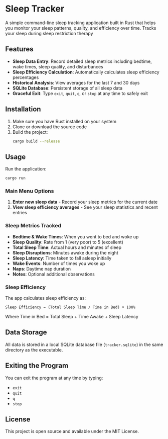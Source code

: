 # Sleep Tracker

A simple command-line sleep tracking application built in Rust that helps you monitor your sleep patterns, quality, and efficiency over time.
Tracks your sleep during sleep restriction therapy
## Features

- **Sleep Data Entry**: Record detailed sleep metrics including bedtime, wake times, sleep quality, and disturbances
- **Sleep Efficiency Calculation**: Automatically calculates sleep efficiency percentages
- **Historical Analysis**: View averages for the last 7 and 30 days
- **SQLite Database**: Persistent storage of all sleep data
- **Graceful Exit**: Type `exit`, `quit`, `q`, or `stop` at any time to safely exit

## Installation

1. Make sure you have Rust installed on your system
2. Clone or download the source code
3. Build the project:
   ```bash
   cargo build --release
   ```

## Usage

Run the application:
```bash
cargo run
```

### Main Menu Options

1. **Enter new sleep data** - Record your sleep metrics for the current date
2. **View sleep efficiency averages** - See your sleep statistics and recent entries

### Sleep Metrics Tracked

- **Bedtime & Wake Times**: When you went to bed and woke up
- **Sleep Quality**: Rate from 1 (very poor) to 5 (excellent)
- **Total Sleep Time**: Actual hours and minutes of sleep
- **Sleep Disruptions**: Minutes awake during the night
- **Sleep Latency**: Time taken to fall asleep initially
- **Wake Events**: Number of times you woke up
- **Naps**: Daytime nap duration
- **Notes**: Optional additional observations

### Sleep Efficiency

The app calculates sleep efficiency as:
```
Sleep Efficiency = (Total Sleep Time / Time in Bed) × 100%
```

Where Time in Bed = Total Sleep + Time Awake + Sleep Latency

## Data Storage

All data is stored in a local SQLite database file (`tracker.sqlite`) in the same directory as the executable.

## Exiting the Program

You can exit the program at any time by typing:
- `exit`
- `quit`
- `q`
- `stop`


## License

This project is open source and available under the MIT License.
